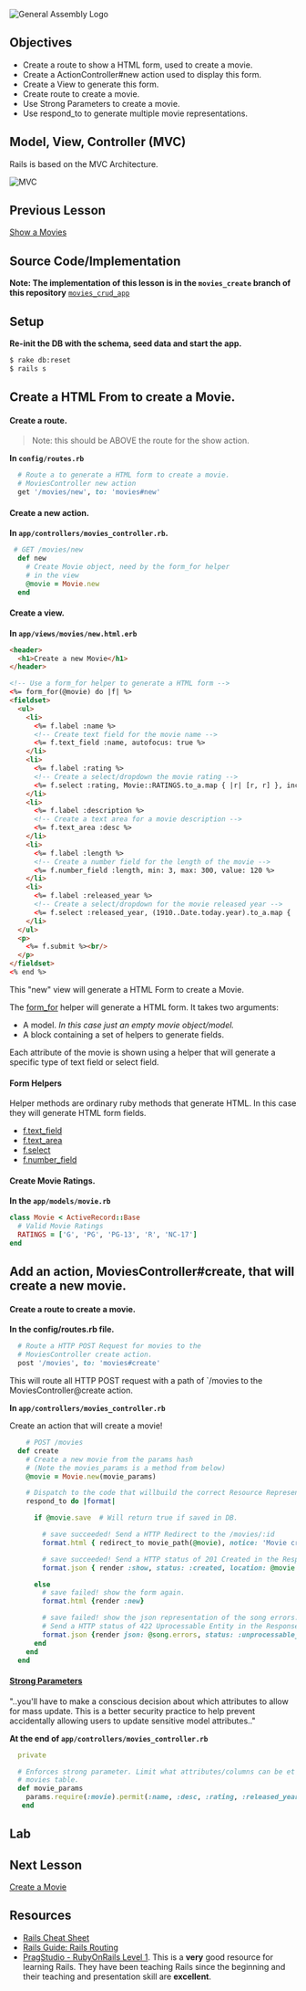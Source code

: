 ![General Assembly Logo](http://i.imgur.com/ke8USTq.png)

## Objectives

* Create a route to show a HTML form, used to create a movie.
* Create a ActionController#new action used to display this form.
* Create a View to generate this form.
* Create route to create a movie.
* Use Strong Parameters to create a movie.
* Use respond_to to generate multiple movie representations.


## Model, View, Controller (MVC)

Rails is based on the MVC Architecture.

![MVC](mvc_archi1.png)

## Previous Lesson
[Show a Movies](./ControllerShow.md)

## Source Code/Implementation

**Note: The implementation of this lesson is in the `movies_create` branch of this repository**
[`movies_crud_app`](https://github.com/tdyer/movies_crud_app)

## Setup

**Re-init the DB with the schema, seed data and start the app.**

```bash
$ rake db:reset
$ rails s
```

## Create a HTML From to create a Movie.

#### Create a route.

> Note: this should be ABOVE the route for the show action.

**In `config/routes.rb`**

```ruby
  # Route a to generate a HTML form to create a movie.                                    
  # MoviesController new action                                                           
  get '/movies/new', to: 'movies#new'
```

#### Create a new action.

**In `app/controllers/movies_controller.rb`.**

```ruby
 # GET /movies/new                                                                       
  def new
    # Create Movie object, need by the form_for helper                                    
    # in the view                                                                         
    @movie = Movie.new
  end
```

#### Create a view.

**In `app/views/movies/new.html.erb`**

```html
<header>
  <h1>Create a new Movie</h1>
</header>

<!-- Use a form_for helper to generate a HTML form -->
<%= form_for(@movie) do |f| %>
<fieldset>
  <ul>
    <li>
      <%= f.label :name %>
      <!-- Create text field for the movie name -->
      <%= f.text_field :name, autofocus: true %>
    </li>
    <li>
      <%= f.label :rating %>
      <!-- Create a select/dropdown the movie rating -->
      <%= f.select :rating, Movie::RATINGS.to_a.map { |r| [r, r] }, include_blank: true %>
    </li>
    <li>
      <%= f.label :description %>
      <!-- Create a text area for a movie description -->      
      <%= f.text_area :desc %>
    </li>
    <li>
      <%= f.label :length %>
      <!-- Create a number field for the length of the movie -->
      <%= f.number_field :length, min: 3, max: 300, value: 120 %>
    </li>
    <li>
      <%= f.label :released_year %>
      <!-- Create a select/dropdown for the movie released year -->
      <%= f.select :released_year, (1910..Date.today.year).to_a.map { |y| [y, y] }, selected: '1980'  %>
    </li>
  </ul>
  <p>
    <%= f.submit %><br/>
  </p>
</fieldset>
<% end %>
```

This "new" view will generate a HTML Form to create a Movie.

The [form_for](http://api.rubyonrails.org/classes/ActionView/Helpers/FormHelper.html) helper will generate a HTML form. It takes two arguments:

* A model. _In this case just an empty movie object/model._
* A block containing a set of helpers to generate fields.

Each attribute of the movie is shown using a helper that will generate a specific type of text field or select field.


#### Form Helpers

Helper methods are ordinary ruby methods that generate HTML. In this case they will generate HTML form fields.

* [f.text_field](http://apidock.com/rails/ActionView/Helpers/FormHelper/text_field)
* [f.text_area](http://apidock.com/rails/v4.2.1/ActionView/Helpers/FormHelper/text_area)
* [f.select](http://api.rubyonrails.org/classes/ActionView/Helpers/FormOptionsHelper.html#method-i-select)
* [f.number_field](http://apidock.com/rails/ActionView/Helpers/FormHelper/number_field)


#### Create Movie Ratings.

**In the `app/models/movie.rb`**

```ruby
class Movie < ActiveRecord::Base
  # Valid Movie Ratings
  RATINGS = ['G', 'PG', 'PG-13', 'R', 'NC-17']
end
```

## Add an action, MoviesController#create, that will create a new movie.

#### Create a route to create a movie.

**In the config/routes.rb file.**

```ruby
  # Route a HTTP POST Request for movies to the                                           
  # MoviesController create action.                                                       
  post '/movies', to: 'movies#create'
```

This will route all HTTP POST request with a path of `/movies to the MoviesController@create action.

**In `app/controllers/movies_controller.rb`**

Create an action that will create a movie!

```ruby
	# POST /movies
  def create
    # Create a new movie from the params hash
    # (Note the movies_params is a method from below)
    @movie = Movie.new(movie_params)

    # Dispatch to the code that willbuild the correct Resource Representation.
    respond_to do |format|

      if @movie.save  # Will return true if saved in DB.

        # save succeeded! Send a HTTP Redirect to the /movies/:id
        format.html { redirect_to movie_path(@movie), notice: 'Movie created' }

        # save succeeded! Send a HTTP status of 201 Created in the Response
        format.json { render :show, status: :created, location: @movie }

      else
        # save failed! show the form again.
        format.html {render :new}

        # save failed! show the json representation of the song errors.
        # Send a HTTP status of 422 Uprocessable Entity in the Response
        format.json {render json: @song.errors, status: :unprocessable_enitity }
      end
    end
  end

```
#### [Strong Parameters](http://edgeguides.rubyonrails.org/action_controller_overview.html#strong-parameters)

"..you'll have to make a conscious decision about which attributes to allow for mass update. This is a better security practice to help prevent accidentally allowing users to update sensitive model attributes.."


**At the end of `app/controllers/movies_controller.rb`**

```ruby
  private

  # Enforces strong parameter. Limit what attributes/columns can be et in the 
  # movies table.                                                                         
  def movie_params
    params.require(:movie).permit(:name, :desc, :rating, :released_year, :length)
   end

```

## Lab

## Next Lesson
[Create a Movie](ControllerCreate.md)

## Resources
* [Rails Cheat Sheet](Cheatsheet.md)
* [Rails Guide: Rails Routing](http://guides.rubyonrails.org/routing.html)
* [PragStudio - RubyOnRails Level 1](https://pragmaticstudio.com/rails). This is a **very** good resource for learning Rails. They have been teaching Rails since the beginning and their teaching and presentation skill are **excellent**.



